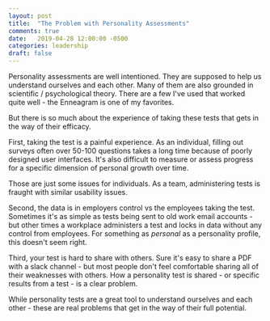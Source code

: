 ```yaml
---
layout: post
title:  "The Problem with Personality Assessments"
comments: true
date:   2019-04-28 12:00:00 -0500
categories: leadership
draft: false
---
```


Personality assessments are well intentioned. They are supposed to help us understand ourselves and each other. Many of them are also grounded in scientific / psychological theory. There are a few I've used that worked quite well - the Enneagram is one of my favorites.

But there is so much about the experience of taking these tests that gets in the way of their efficacy.

First, taking the test is a painful experience. As an individual, filling out surveys often over 50-100 questions takes a long time because of poorly designed user interfaces. It's also difficult to measure or assess progress for a specific dimension of personal growth over time. 

Those are just some issues for individuals. As a team, administering tests is fraught with similar usability issues. 

Second, the data is in employers control vs the employees taking the test. Sometimes it's as simple as tests being sent to old work email accounts - but other times a workplace administers a test and locks in data without any control from employees. For something as _personal_ as a personality profile, this doesn't seem right. 

Third, your test is hard to share with others. Sure it's easy to share a PDF with a slack channel - but most people don't feel comfortable sharing all of their weaknesses with others. How a personality test is shared - or specific results from a test - is a clear problem. 

While personality tests are a great tool to understand ourselves and each other - these are real problems that get in the way of their full potential. 